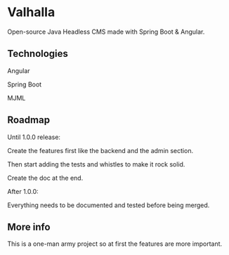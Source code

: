 # Valhalla

Open-source Java Headless CMS made with Spring Boot & Angular.

## Technologies

Angular

Spring Boot

MJML

## Roadmap

Until 1.0.0 release:

Create the features first like the backend and the admin section.

Then start adding the tests and whistles to make it rock solid.

Create the doc at the end.

After 1.0.0:

Everything needs to be documented and tested before being merged.

## More info

This is a one-man army project so at first the features are more important.
